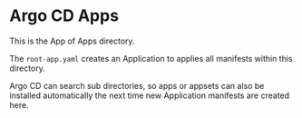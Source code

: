 # Argo CD Apps
This is the App of Apps directory.

The `root-app.yaml` creates an Application to applies all manifests within this directory.

Argo CD can search sub directories, so apps or appsets can also be installed automatically the next time new Application manifests are created here.
